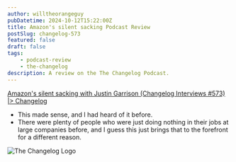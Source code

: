 ```yaml
---
author: willtheorangeguy
pubDatetime: 2024-10-12T15:22:00Z
title: Amazon's silent sacking Podcast Review
postSlug: changelog-573
featured: false
draft: false
tags:
    - podcast-review
    - the-changelog
description: A review on the The Changelog Podcast.
---
```


[Amazon's silent sacking with Justin Garrison (Changelog Interviews #573) |> Changelog](https://changelog.com/podcast/573)

- This made sense, and I had heard of it before.
- There were plenty of people who were just doing nothing in their jobs at large companies before, and I guess this just brings that to the forefront for a different reason.

![The Changelog Logo](https://is1-ssl.mzstatic.com/image/thumb/Podcasts123/v4/b5/b1/43/b5b14333-7cbe-123d-c444-0204e5d08102/mza_311421542997449775.png/300x300bb.webp)
